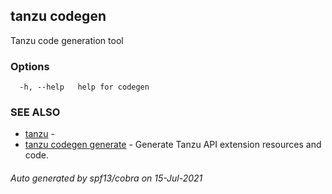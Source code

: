 ## tanzu codegen

Tanzu code generation tool

### Options

```
  -h, --help   help for codegen
```

### SEE ALSO

* [tanzu](tanzu.md)	 - 
* [tanzu codegen generate](tanzu_codegen_generate.md)	 - Generate Tanzu API extension resources and code.

###### Auto generated by spf13/cobra on 15-Jul-2021
